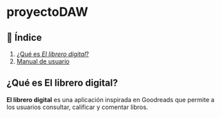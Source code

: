 # proyectoDAW

## 📌 Índice  
1. [¿Qué es *El librero digital*?](#qué-es-el-librero-digital)  
2. [Manual de usuario](#manual-de-usuario)  

## ¿Qué es El librero digital?

**El librero digital** es una aplicación inspirada en Goodreads que permite a los usuarios consultar, calificar y comentar libros.
